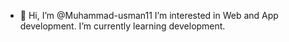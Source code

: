 - 👋 Hi, I’m @Muhammad-usman11
I’m interested in Web and App development. 
I’m currently learning development. 


<!---
Muhammad-usman11/Muhammad-usman11 is a ✨ special ✨ repository because its `README.md` (this file) appears on your GitHub profile.
You can click the Preview link to take a look at your changes.
--->
